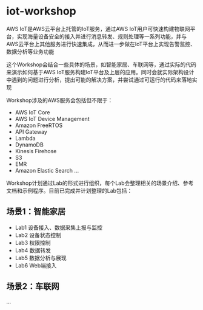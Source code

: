 # iot-workshop

AWS IoT是AWS云平台上托管的IoT服务，通过AWS IoT用户可快速构建物联网平台，实现海量设备安全的接入并进行消息转发、规则处理等一系列功能，并与AWS云平台上其他服务进行快速集成，从而进一步做在IoT平台上实现告警监控、数据分析等业务功能

这个Workshop会结合一些具体的场景，如智能家居、车联网等，通过实际的代码来演示如何基于AWS IoT服务构建IoT平台及上层的应用。同时会就实际架构设计中遇到的问题进行分析，提出可能的解决方案，并尝试通过可运行的代码来落地实现

Workshop涉及的AWS服务会包括但不限于：
- AWS IoT Core
- AWS IoT Device Management
- Amazon FreeRTOS
- API Gateway
- Lambda
- DynamoDB
- Kinesis Firehose
- S3
- EMR
- Amazon Elastic Search
...

Workshop计划通过Lab的形式进行组织，每个Lab会整理相关的场景介绍、参考文档和示例程序。目前已完成并计划整理的Lab包括：

## 场景1：智能家居
- Lab1 设备接入、数据采集上报与监控
- Lab2 设备状态控制
- Lab3 权限控制
- Lab4 数据转发
- Lab5 数据分析与展现
- Lab6 Web端接入

## 场景2：车联网
...
